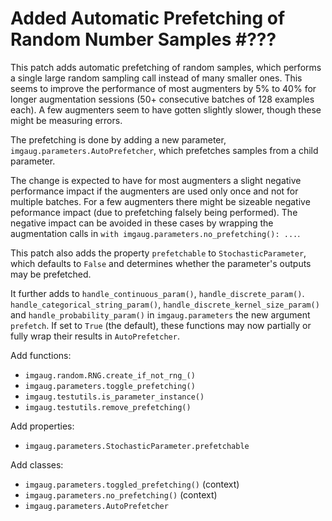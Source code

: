 # Added Automatic Prefetching of Random Number Samples #???

This patch adds automatic prefetching of random samples,
which performs a single large random sampling call instead
of many smaller ones. This seems to improve the
performance of most augmenters by 5% to 40% for longer
augmentation sessions (50+ consecutive batches of 128
examples each). A few augmenters seem to have gotten
slightly slower, though these might be measuring errors.

The prefetching is done by adding a new parameter,
`imgaug.parameters.AutoPrefetcher`, which prefetches
samples from a child parameter.

The change is expected to have for most augmenters a
slight negative performance impact if the augmenters
are used only once and not for multiple batches. For a
few augmenters there might be sizeable negative
peformance impact (due to prefetching falsely being
performed). The negative impact can be avoided in
these cases by wrapping the augmentation calls in
`with imgaug.parameters.no_prefetching(): ...`.

This patch also adds the property `prefetchable` to
`StochasticParameter`, which defaults to `False` and
determines whether the parameter's outputs may be
prefetched.

It further adds to
`handle_continuous_param()`, `handle_discrete_param()`.
`handle_categorical_string_param()`,
`handle_discrete_kernel_size_param()` and
`handle_probability_param()` in `imgaug.parameters` the
new argument `prefetch`. If set to `True` (the default),
these functions may now partially or fully wrap their
results in `AutoPrefetcher`.

Add functions:
* `imgaug.random.RNG.create_if_not_rng_()`
* `imgaug.parameters.toggle_prefetching()`
* `imgaug.testutils.is_parameter_instance()`
* `imgaug.testutils.remove_prefetching()`

Add properties:
* `imgaug.parameters.StochasticParameter.prefetchable`

Add classes:
* `imgaug.parameters.toggled_prefetching()` (context)
* `imgaug.parameters.no_prefetching()` (context)
* `imgaug.parameters.AutoPrefetcher`
